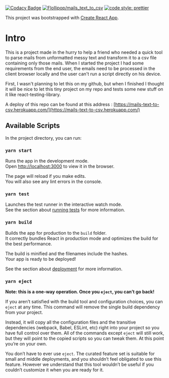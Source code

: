 [![Codacy Badge](https://app.codacy.com/project/badge/Grade/c3a4b8920d1047dfb91b8ff29c75f151)](https://www.codacy.com/manual/Flollipop/mails_text_to_csv?utm_source=github.com&amp;utm_medium=referral&amp;utm_content=Flollipop/mails_text_to_csv&amp;utm_campaign=Badge_Grade)
[![Flollipop/mails_text_to_csv](https://circleci.com//gh/Flollipop/mails_text_to_csv.svg?style=shield )](https://circleci.com/gh/Flollipop/mails_text_to_csv)
[![code style: prettier](https://img.shields.io/badge/code_style-prettier-ff69b4.svg?style=flat-square)](https://github.com/prettier/prettier)

This project was bootstrapped with [Create React App](https://github.com/facebook/create-react-app).

# Intro

This is a project made in the hurry to help a friend who needed a quick tool to parse mails from unformatted messy text and transform it to a csv file containing only those mails.
When I started the project I had some requirements from the end user, the emails need to be processed in the client browser locally and the user can't run a script directly on his device.

First, I wasn't planning to let this on my github, but when I finished I thought it will be nice to let this tiny project on my repo and tests some new stuff on it like react-testing-library.

A deploy of this repo can be found at this address : [https://mails-text-to-csv.herokuapp.com/](https://mails-text-to-csv.herokuapp.com/)

## Available Scripts

In the project directory, you can run:

### `yarn start`

Runs the app in the development mode.<br />
Open [http://localhost:3000](http://localhost:3000) to view it in the browser.

The page will reload if you make edits.<br />
You will also see any lint errors in the console.

### `yarn test`

Launches the test runner in the interactive watch mode.<br />
See the section about [running tests](https://facebook.github.io/create-react-app/docs/running-tests) for more information.

### `yarn build`

Builds the app for production to the `build` folder.<br />
It correctly bundles React in production mode and optimizes the build for the best performance.

The build is minified and the filenames include the hashes.<br />
Your app is ready to be deployed!

See the section about [deployment](https://facebook.github.io/create-react-app/docs/deployment) for more information.

### `yarn eject`

**Note: this is a one-way operation. Once you `eject`, you can’t go back!**

If you aren’t satisfied with the build tool and configuration choices, you can `eject` at any time. This command will remove the single build dependency from your project.

Instead, it will copy all the configuration files and the transitive dependencies (webpack, Babel, ESLint, etc) right into your project so you have full control over them. All of the commands except `eject` will still work, but they will point to the copied scripts so you can tweak them. At this point you’re on your own.

You don’t have to ever use `eject`. The curated feature set is suitable for small and middle deployments, and you shouldn’t feel obligated to use this feature. However we understand that this tool wouldn’t be useful if you couldn’t customize it when you are ready for it.

